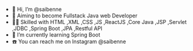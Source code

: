 - 👋 Hi, I’m @saibenne
- 👀 Aiming to become Fullstack Java web Developer
- 🧑‍💻 Skilled with HTML ,XML ,CSS ,JS ,ReactJS ,Core Java ,JSP ,Servlet ,JDBC ,Spring Boot ,JPA ,Restful API
- 🌱 I’m currently learning Spring Boot
- ☎️ You can reach me on Instagram @saibenne


